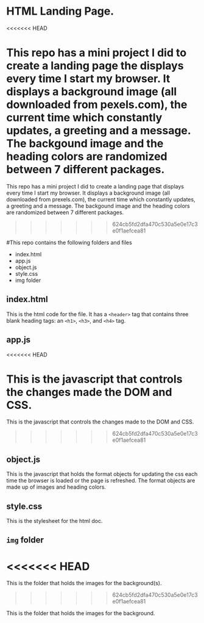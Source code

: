 # HTML Landing Page.
<<<<<<< HEAD

This repo has a mini project I did to create a landing page the displays every time I start my browser. It displays a background image (all downloaded from pexels.com), the current time which constantly updates, a greeting and a message. The backgound image and the heading colors are randomized between 7 different packages.
=======
This repo has a mini project I did to create a landing page that displays every time I start my browser. It displays a background image (all downloaded from prexels.com), the current time which constantly updates, a greeting and a message. The backgound image and the heading colors are randomized between 7 different packages.
>>>>>>> 624cb5fd2dfa470c530a5e0e17c3e0f1aefcea81

#This repo contains the following folders and files

- index.html
- app.js
- object.js
- style.css
- img folder

## index.html

This is the html code for the file. It has a `<header>` tag that contains three blank heading tags: an `<h1>`, `<h3>`, and `<h4>` tag.

## app.js
<<<<<<< HEAD

This is the javascript that controls the changes made the DOM and CSS.
=======
This is the javascript that controls the changes made to the DOM and CSS.
>>>>>>> 624cb5fd2dfa470c530a5e0e17c3e0f1aefcea81

## object.js

This is the javascript that holds the format objects for updating the css each time the browser is loaded or the page is refreshed. The format objects are made up of images and heading colors.

## style.css

This is the stylesheet for the html doc.

## `img` folder
<<<<<<< HEAD
=======
This is the folder that holds the images for the background(s).
>>>>>>> 624cb5fd2dfa470c530a5e0e17c3e0f1aefcea81

This is the folder that holds the images for the background.
